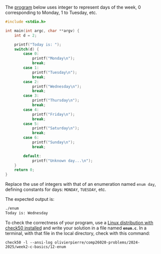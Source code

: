The [program](./comp26020-problems/week2-c-basics/12-enum/enum.c) below uses integer to represent days of the week, 0 corresponding to Monday, 1 to Tuesday, etc.

```c
#include <stdio.h>

int main(int argc, char **argv) {
    int d = 2;

    printf("Today is: ");
    switch(d) {
        case 0:
            printf("Monday\n");
            break;
        case 1:
            printf("Tuesday\n");
            break;
        case 2:
            printf("Wednesday\n");
            break;
        case 3:
            printf("Thursday\n");
            break;
        case 4:
            printf("Friday\n");
            break;
        case 5:
            printf("Saturday\n");
            break;
        case 6:
            printf("Sunday\n");
            break;

        default:
            printf("Unknown day...\n");
    }
    return 0;
}
```

Replace the use of integers with that of an enumeration named `enum day`, defining constants for days: `MONDAY`, `TUESDAY`, etc.

The expected output is:

```bash
./enum
Today is: Wednesday
```

To check the correctness of your program, use a [Linux distribution with check50 installed](https://github.com/olivierpierre/comp26020-devcontainer) and write your solution in a file named **`enum.c`**.
In a terminal, with that file in the local directory, check with this command:

```shell
check50 -l --ansi-log olivierpierre/comp26020-problems/2024-2025/week2-c-basics/12-enum
```